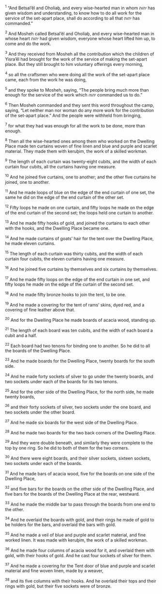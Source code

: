 <sup>1</sup> “And Betsal’ĕl and Oholiaḇ, and every wise-hearted man in whom יהוה has given wisdom and understanding, to know how to do all work for the service of the set-apart place, shall do according to all that יהוה has commanded.”

<sup>2</sup> And Mosheh called Betsal’ĕl and Oholiaḇ, and every wise-hearted man in whose heart יהוה had given wisdom, everyone whose heart lifted him up, to come and do the work.

<sup>3</sup> And they received from Mosheh all the contribution which the children of Yisra’ĕl had brought for the work of the service of making the set-apart place. But they still brought to him voluntary offerings every morning,

<sup>4</sup> so all the craftsmen who were doing all the work of the set-apart place came, each from the work he was doing,

<sup>5</sup> and they spoke to Mosheh, saying, “The people bring much more than enough for the service of the work which יהוה commanded us to do.”

<sup>6</sup> Then Mosheh commanded and they sent this word throughout the camp, saying, “Let neither man nor woman do any more work for the contribution of the set-apart place.” And the people were withheld from bringing,

<sup>7</sup> for what they had was enough for all the work to be done, more than enough.

<sup>8</sup> Then all the wise-hearted ones among them who worked on the Dwelling Place made ten curtains woven of fine linen and blue and purple and scarlet material. They made them with keruḇim, the work of a skilled workman.

<sup>9</sup> The length of each curtain was twenty-eight cubits, and the width of each curtain four cubits, all the curtains having one measure.

<sup>10</sup> And he joined five curtains, one to another; and the other five curtains he joined, one to another.

<sup>11</sup> And he made loops of blue on the edge of the end curtain of one set, the same he did on the edge of the end curtain of the other set.

<sup>12</sup> Fifty loops he made on one curtain, and fifty loops he made on the edge of the end curtain of the second set; the loops held one curtain to another.

<sup>13</sup> And he made fifty hooks of gold, and joined the curtains to each other with the hooks, and the Dwelling Place became one.

<sup>14</sup> And he made curtains of goats’ hair for the tent over the Dwelling Place, he made eleven curtains.

<sup>15</sup> The length of each curtain was thirty cubits, and the width of each curtain four cubits, the eleven curtains having one measure.

<sup>16</sup> And he joined five curtains by themselves and six curtains by themselves.

<sup>17</sup> And he made fifty loops on the edge of the end curtain in one set, and fifty loops he made on the edge of the curtain of the second set.

<sup>18</sup> And he made fifty bronze hooks to join the tent, to be one.

<sup>19</sup> And he made a covering for the tent of rams’ skins, dyed red, and a covering of fine leather above that.

<sup>20</sup> And for the Dwelling Place he made boards of acacia wood, standing up.

<sup>21</sup> The length of each board was ten cubits, and the width of each board a cubit and a half.

<sup>22</sup> Each board had two tenons for binding one to another. So he did to all the boards of the Dwelling Place.

<sup>23</sup> And he made boards for the Dwelling Place, twenty boards for the south side.

<sup>24</sup> And he made forty sockets of silver to go under the twenty boards, and two sockets under each of the boards for its two tenons.

<sup>25</sup> And for the other side of the Dwelling Place, for the north side, he made twenty boards,

<sup>26</sup> and their forty sockets of silver, two sockets under the one board, and two sockets under the other board.

<sup>27</sup> And he made six boards for the west side of the Dwelling Place.

<sup>28</sup> And he made two boards for the two back corners of the Dwelling Place.

<sup>29</sup> And they were double beneath, and similarly they were complete to the top by one ring. So he did to both of them for the two corners.

<sup>30</sup> And there were eight boards, and their silver sockets, sixteen sockets, two sockets under each of the boards.

<sup>31</sup> And he made bars of acacia wood, five for the boards on one side of the Dwelling Place,

<sup>32</sup> and five bars for the boards on the other side of the Dwelling Place, and five bars for the boards of the Dwelling Place at the rear, westward.

<sup>33</sup> And he made the middle bar to pass through the boards from one end to the other.

<sup>34</sup> And he overlaid the boards with gold, and their rings he made of gold to be holders for the bars, and overlaid the bars with gold.

<sup>35</sup> And he made a veil of blue and purple and scarlet material, and fine worked linen. It was made with keruḇim, the work of a skilled workman.

<sup>36</sup> And he made four columns of acacia wood for it, and overlaid them with gold, with their hooks of gold. And he cast four sockets of silver for them.

<sup>37</sup> And he made a covering for the Tent door of blue and purple and scarlet material and fine woven linen, made by a weaver,

<sup>38</sup> and its five columns with their hooks. And he overlaid their tops and their rings with gold, but their five sockets were of bronze.

